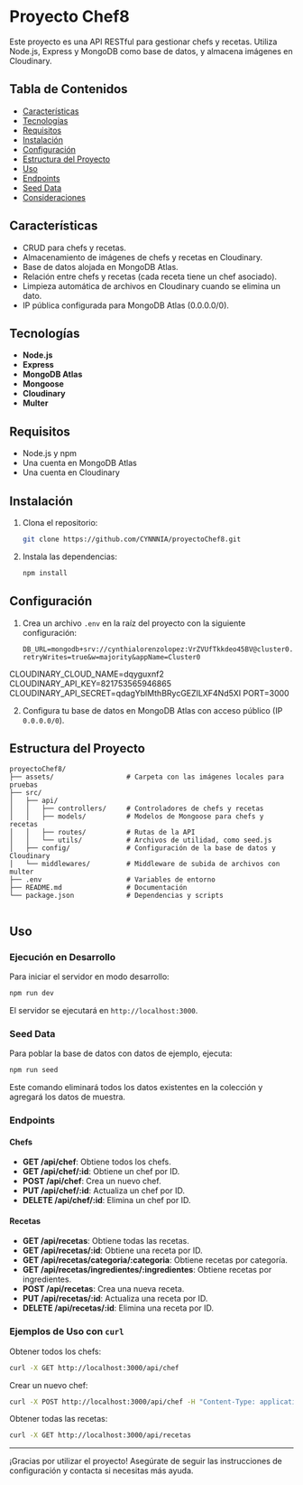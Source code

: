 # Proyecto Chef8

Este proyecto es una API RESTful para gestionar chefs y recetas. Utiliza Node.js, Express y MongoDB como base de datos, y almacena imágenes en Cloudinary.

## Tabla de Contenidos

- [Características](#características)
- [Tecnologías](#tecnologías)
- [Requisitos](#requisitos)
- [Instalación](#instalación)
- [Configuración](#configuración)
- [Estructura del Proyecto](#estructura-del-proyecto)
- [Uso](#uso)
- [Endpoints](#endpoints)
- [Seed Data](#seed-data)
- [Consideraciones](#consideraciones)

## Características

- CRUD para chefs y recetas.
- Almacenamiento de imágenes de chefs y recetas en Cloudinary.
- Base de datos alojada en MongoDB Atlas.
- Relación entre chefs y recetas (cada receta tiene un chef asociado).
- Limpieza automática de archivos en Cloudinary cuando se elimina un dato.
- IP pública configurada para MongoDB Atlas (0.0.0.0/0).

## Tecnologías

- **Node.js**
- **Express**
- **MongoDB Atlas**
- **Mongoose**
- **Cloudinary**
- **Multer**

## Requisitos

- Node.js y npm
- Una cuenta en MongoDB Atlas
- Una cuenta en Cloudinary

## Instalación

1. Clona el repositorio:

   ```bash
   git clone https://github.com/CYNNNIA/proyectoChef8.git
   ```

2. Instala las dependencias:

   ```bash
   npm install
   ```

## Configuración

1. Crea un archivo `.env` en la raíz del proyecto con la siguiente configuración:

   ```env
   DB_URL=mongodb+srv://cynthialorenzolopez:VrZVUfTkkdeo45BV@cluster0.hagak.mongodb.net/?retryWrites=true&w=majority&appName=Cluster0
   ```

CLOUDINARY_CLOUD_NAME=dqyguxnf2
CLOUDINARY_API_KEY=821753565946865
CLOUDINARY_API_SECRET=qdagYblMthBRycGEZILXF4Nd5XI
PORT=3000

2. Configura tu base de datos en MongoDB Atlas con acceso público (IP `0.0.0.0/0`).

## Estructura del Proyecto

```plaintext
proyectoChef8/
├── assets/                  # Carpeta con las imágenes locales para pruebas
├── src/
│   ├── api/
│   │   ├── controllers/     # Controladores de chefs y recetas
│   │   ├── models/          # Modelos de Mongoose para chefs y recetas
│   │   ├── routes/          # Rutas de la API
│   │   └── utils/           # Archivos de utilidad, como seed.js
│   ├── config/              # Configuración de la base de datos y Cloudinary
│   └── middlewares/         # Middleware de subida de archivos con multer
├── .env                     # Variables de entorno
├── README.md                # Documentación
└── package.json             # Dependencias y scripts


```

## Uso

### Ejecución en Desarrollo

Para iniciar el servidor en modo desarrollo:

```bash
npm run dev
```

El servidor se ejecutará en `http://localhost:3000`.

### Seed Data

Para poblar la base de datos con datos de ejemplo, ejecuta:

```bash
npm run seed
```

Este comando eliminará todos los datos existentes en la colección y agregará los datos de muestra.

### Endpoints

#### Chefs

- **GET /api/chef**: Obtiene todos los chefs.
- **GET /api/chef/:id**: Obtiene un chef por ID.
- **POST /api/chef**: Crea un nuevo chef.
- **PUT /api/chef/:id**: Actualiza un chef por ID.
- **DELETE /api/chef/:id**: Elimina un chef por ID.

#### Recetas

- **GET /api/recetas**: Obtiene todas las recetas.
- **GET /api/recetas/:id**: Obtiene una receta por ID.
- **GET /api/recetas/categoria/:categoria**: Obtiene recetas por categoría.
- **GET /api/recetas/ingredientes/:ingredientes**: Obtiene recetas por ingredientes.
- **POST /api/recetas**: Crea una nueva receta.
- **PUT /api/recetas/:id**: Actualiza una receta por ID.
- **DELETE /api/recetas/:id**: Elimina una receta por ID.

### Ejemplos de Uso con `curl`

Obtener todos los chefs:

```bash
curl -X GET http://localhost:3000/api/chef
```

Crear un nuevo chef:

```bash
curl -X POST http://localhost:3000/api/chef -H "Content-Type: application/json" -d '{"nombre":"Gordon Ramsay","experiencia":20}'
```

Obtener todas las recetas:

```bash
curl -X GET http://localhost:3000/api/recetas
```

---

¡Gracias por utilizar el proyecto! Asegúrate de seguir las instrucciones de configuración y contacta si necesitas más ayuda.
